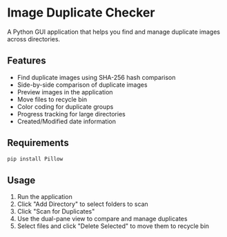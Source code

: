 # Image Duplicate Checker

A Python GUI application that helps you find and manage duplicate images across directories.

## Features
- Find duplicate images using SHA-256 hash comparison
- Side-by-side comparison of duplicate images
- Preview images in the application
- Move files to recycle bin
- Color coding for duplicate groups
- Progress tracking for large directories
- Created/Modified date information

## Requirements
```python
pip install Pillow
```

## Usage
1. Run the application
2. Click "Add Directory" to select folders to scan
3. Click "Scan for Duplicates"
4. Use the dual-pane view to compare and manage duplicates
5. Select files and click "Delete Selected" to move them to recycle bin 
